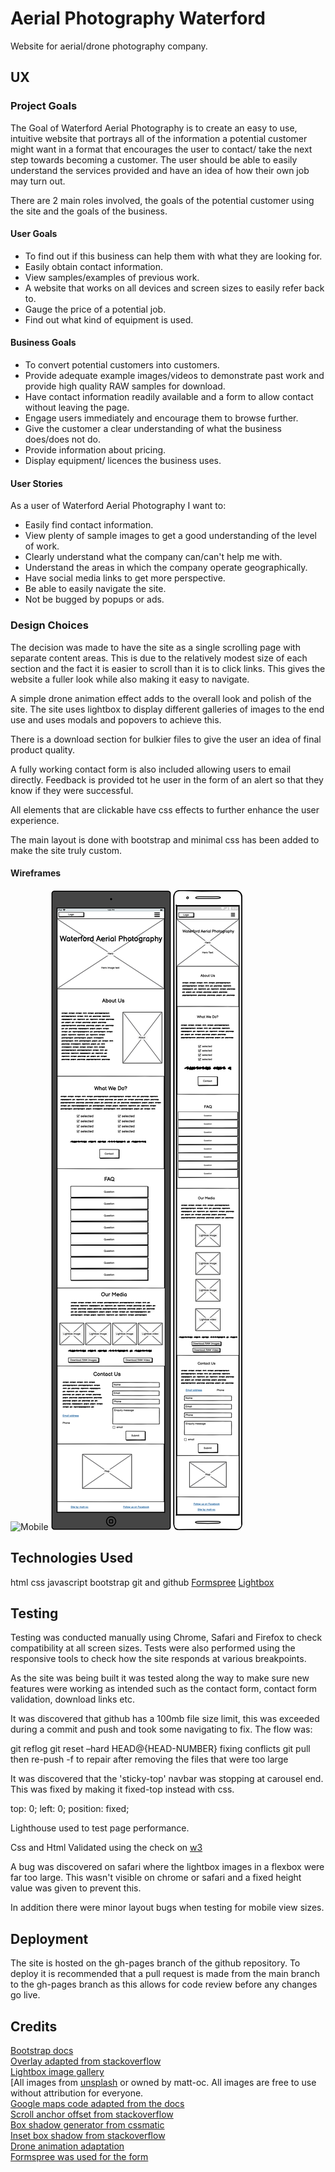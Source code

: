 # Aerial Photography Waterford
Website for aerial/drone photography company.

## UX

### Project Goals

The Goal of Waterford Aerial Photography is to create an easy to use, intuitive website that portrays all of the information a potential customer might want in a format that encourages the user to contact/ take the next step towards becoming a customer. The user should be able to easily understand the services provided and have an idea of how their own job may turn out.

There are 2 main roles involved, the goals of the potential customer using the site and the goals of the business.

#### User Goals

* To find out if this business can help them with what they are looking for.
* Easily obtain contact information.
* View samples/examples of previous work.
* A website that works on all devices and screen sizes to easily refer back to.
* Gauge the price of a potential job.
* Find out what kind of equipment is used.

#### Business Goals

* To convert potential customers into customers.
* Provide adequate example images/videos to demonstrate past work and provide high quality RAW samples for download.
* Have contact information readily available and a form to allow contact without leaving the page.
* Engage users immediately and encourage them to browse further.
* Give the customer a clear understanding of what the business does/does not do.
* Provide information about pricing.
* Display equipment/ licences the business uses.

#### User Stories

As a user of Waterford Aerial Photography I want to:

* Easily find contact information.
* View plenty of sample images to get a good understanding of the level of work.
* Clearly understand what the company can/can't help me with.
* Understand the areas in which the company operate geographically.
* Have social media links to get more perspective.
* Be able to easily navigate the site.
* Not be bugged by popups or ads.

### Design Choices

The decision was made to have the site as a single scrolling page with separate content areas. This is due to the relatively modest size of each section and the fact it is easier to scroll than it is to click links. This gives the website a fuller look while also making it easy to navigate.

A simple drone animation effect adds to the overall look and polish of the site.
The site uses lightbox to display different galleries of images to the end use and uses modals and popovers to achieve this.

There is a download section for bulkier files to give the user an idea of final product quality.

A fully working contact form is also included allowing users to email directly. Feedback is provided tot he user in the form of an alert so that they know if they were successful.

All elements that are clickable have css effects to further enhance the user experience.

The main layout is done with bootstrap and minimal css has been added to make the site truly custom.

#### Wireframes
![Mobile](/wireframes/Phone_View.png)
![Tablet](/wireframes/ipad_View.png)
![Computer](/wireframes/PhoneView.png)
## Technologies Used

html
css
javascript
bootstrap
git and github
[Formspree](https://formspree.io/)
[Lightbox](https://lokeshdhakar.com/projects/lightbox2/)


## Testing
Testing was conducted manually using Chrome, Safari and Firefox to check compatibility at all screen sizes.
Tests were also performed using the responsive tools to check how the site responds at various breakpoints.

As the site was being built it was tested along the way to make sure new features were working as intended such as the contact form, contact form validation, download links etc.

It was discovered that github has a 100mb file size limit, this was exceeded during a commit and push and took some navigating to fix.
The flow was:

git reflog
git reset –hard HEAD@{HEAD-NUMBER}
fixing conflicts
git pull
then re-push -f to repair after removing the files that were too large

It was discovered that the 'sticky-top' navbar was stopping at carousel end.
This was fixed by making it fixed-top instead with css.

top: 0;
left: 0;
position: fixed;

Lighthouse used to test page performance.

Css and Html Validated using the check on [w3](https://validator.w3.org/)

A bug was discovered on safari where the lightbox images in a flexbox were far too large. This wasn't visible on chrome or safari and a fixed height value was given to prevent this.

In addition there were minor layout bugs when testing for mobile view sizes.

## Deployment

The site is hosted on the gh-pages branch of the github repository.
To deploy it is recommended that a pull request is made from the main branch to the gh-pages branch as this allows for code review before any changes go live.

## Credits

[Bootstrap docs](https://getbootstrap.com/)  
[Overlay adapted from stackoverflow](https://stackoverflow.com/questions/61297397/position-absolute-top0-bottom-0-right0-left0-and-parent-paddings)  
[Lightbox image gallery](https://lokeshdhakar.com/projects/lightbox2/)  
[All images from [unsplash](https://unsplash.com/) or owned by matt-oc. All images are free to use without attribution for everyone.  
[Google maps code adapted from the docs](https://developers.google.com/maps/documentation/javascript/adding-a-google-map)  
[Scroll anchor offset from stackoverflow](https://stackoverflow.com/questions/1418838/html-making-a-link-lead-to-the-anchor-centered-in-the-middle-of-the-page)  
[Box shadow generator from cssmatic](https://www.cssmatic.com/box-shadow)  
[Inset box shadow from stackoverflow](https://stackoverflow.com/questions/8452739/css-inset-borders)  
[Drone animation adaptation](https://www.w3schools.com/css/css3_animations.asp)  
[Formspree was used for the form](https://formspree.i)  
